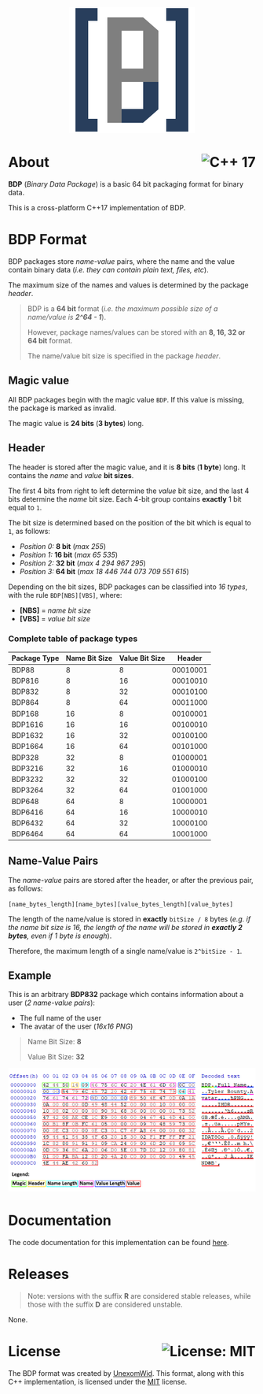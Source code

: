 <p align="center">
  <img src="public/logo.png" alt="BDP">
</p>

# About <a href="https://en.wikipedia.org/wiki/C%2B%2B17"><img align="right" src="https://img.shields.io/badge/C%2B%2B-17-00599C?logo=C%2B%2B" alt="C++ 17" /></a>
**BDP** (_Binary Data Package_) is a basic 64 bit packaging format for binary data.

This is a cross-platform C++17 implementation of BDP.

# BDP Format
BDP packages store _name-value_ pairs, where the name and the value contain binary data (_i.e. they can contain plain text, files, etc_).

The maximum size of the names and values is determined by the package _header_.

> BDP is a **64 bit** format (_i.e. the maximum possible size of a name/value is **2^64 - 1**_).
>
> However, package names/values can be stored with an **8, 16, 32 or 64 bit** format.
>
> The name/value bit size is specified in the package _header_.

## Magic value
All BDP packages begin with the magic value `BDP`. If this value is missing, the package is marked as invalid.

The magic value is **24 bits** (**3 bytes**) long.

## Header
The header is stored after the magic value, and it is **8 bits** (**1 byte**) long. It contains the _name_ and _value_ **bit sizes**.

The first 4 bits from right to left determine the _value_ bit size, and the last 4 bits  determine the _name_ bit size. Each 4-bit group contains **exactly** 1 bit equal to `1`.

The bit size is determined based on the position of the bit which is equal to `1`, as follows:

* _Position 0:_ **8 bit** (_max 255_)
* _Position 1:_ **16 bit** (_max 65 535_)
* _Position 2:_ **32 bit** (_max 4 294 967 295_)
* _Position 3:_ **64 bit** (_max 18 446 744 073 709 551 615_)

Depending on the bit sizes, BDP packages can be classified into _16 types_, with the rule `BDP[NBS][VBS]`, where:

* **[NBS]** = _name bit size_
* **[VBS]** = _value bit size_

### Complete table of package types

| Package Type | Name Bit Size | Value Bit Size | Header   |
|--------------|---------------|----------------|----------|
| BDP88        | 8             | 8              | 00010001 |
| BDP816       | 8             | 16             | 00010010 |
| BDP832       | 8             | 32             | 00010100 |
| BDP864       | 8             | 64             | 00011000 |
| BDP168       | 16            | 8              | 00100001 |
| BDP1616      | 16            | 16             | 00100010 |
| BDP1632      | 16            | 32             | 00100100 |
| BDP1664      | 16            | 64             | 00101000 |
| BDP328       | 32            | 8              | 01000001 |
| BDP3216      | 32            | 16             | 01000010 |
| BDP3232      | 32            | 32             | 01000100 |
| BDP3264      | 32            | 64             | 01001000 |
| BDP648       | 64            | 8              | 10000001 |
| BDP6416      | 64            | 16             | 10000010 |
| BDP6432      | 64            | 32             | 10000100 |
| BDP6464      | 64            | 64             | 10001000 |

## Name-Value Pairs

The _name-value_ pairs are stored after the header, or after the previous pair, as follows:

`[name_bytes_length][name_bytes][value_bytes_length][value_bytes]`

The length of the name/value is stored in **exactly** `bitSize / 8` bytes (_e.g. if the name bit size is 16, the length of the name will be stored in **exactly 2 bytes**, even if 1 byte is enough_).

Therefore, the maximum length of a single name/value is `2^bitSize - 1`.

## Example

This is an arbitrary **BDP832** package which contains information about a user (_2 name-value pairs_):

* The full name of the user
* The avatar of the user (_16x16 PNG_)

> Name Bit Size: **8**
>
> Value Bit Size: **32**

<p align="center">
   <img src="public/bdp832.png" alt="BDP">
</p>

# Documentation

The code documentation for this implementation can be found [here](https://github.com/UnexomWid/BDP/tree/master/docs).

# Releases

>Note: versions with the suffix **R** are considered stable releases, while those with the suffix **D** are considered unstable.

None.

# License <a href="https://github.com/UnexomWid/BDP/blob/master/LICENSE"><img align="right" src="https://img.shields.io/badge/License-MIT-blue.svg" alt="License: MIT" /></a>
The BDP format was created by [UnexomWid](https://uw.exom.dev). This format, along with this C++ implementation, is licensed under the [MIT](https://github.com/UnexomWid/BDP/blob/master/LICENSE) license.
